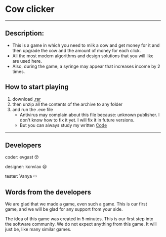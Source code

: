 # Cow clicker
___
## Description:
+ This is a game in which you need to milk a cow and get money for it and then upgrade the cow and the amount of money for each click.
+ All the most modern algorithms and design solutions that you will like are used here.
+ Also, during the game, a syringe may appear that increases income by 2 times.

## How to start playing
1. download [.rar](korova.rar)
2. then unzip all the contents of the archive to any folder
3. and run the .exe file
    + Antivirus may complain about this file because: unknown publisher. I don't know how to fix it yet. I will fix it in future versions.
    + But you can always study my written [Code](main.py)
___
## Developers
coder: evgast :kissing_smiling_eyes:

designer: konvlax :smiley:

tester: Vanya :zzz:

## Words from the developers
We are glad that we made a game, even such a game. This is our first game, and we will be glad for any support from your side. 

The idea of this game was created in 5 minutes. This is our first step into the software community. We do not expect anything from this game. It will just be, like many similar games.